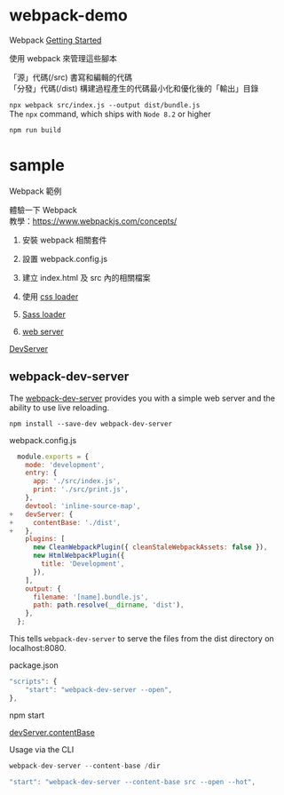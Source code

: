 # webpack-demo

Webpack [Getting Started](https://webpack.js.org/guides/getting-started/)

使用 webpack 來管理這些腳本

「源」代碼(/src) 書寫和編輯的代碼  
「分發」代碼(/dist) 構建過程產生的代碼最小化和優化後的「輸出」目錄

`npx webpack src/index.js --output dist/bundle.js`  
The `npx` command, which ships with `Node 8.2` or higher

`npm run build`

# sample

Webpack 範例

體驗一下 Webpack  
教學：https://www.webpackjs.com/concepts/

1. 安裝 webpack 相關套件
2. 設置 webpack.config.js
3. 建立 index.html 及 src 內的相關檔案
4. 使用 [css loader](https://github.com/webpack-contrib/css-loader)
5. [Sass loader](https://github.com/webpack-contrib/sass-loader)

6. [web server](https://github.com/webpack/webpack-dev-server)

[DevServer](https://webpack.js.org/configuration/dev-server/)

## webpack-dev-server

The [webpack-dev-server](https://webpack.js.org/guides/development/#using-webpack-dev-server) provides you with a simple web server and the ability to use live reloading.

`npm install --save-dev webpack-dev-server`

webpack.config.js

```js
  module.exports = {
    mode: 'development',
    entry: {
      app: './src/index.js',
      print: './src/print.js',
    },
    devtool: 'inline-source-map',
+   devServer: {
+     contentBase: './dist',
+   },
    plugins: [
      new CleanWebpackPlugin({ cleanStaleWebpackAssets: false }),
      new HtmlWebpackPlugin({
        title: 'Development',
      }),
    ],
    output: {
      filename: '[name].bundle.js',
      path: path.resolve(__dirname, 'dist'),
    },
  };
```

This tells `webpack-dev-server` to serve the files from the dist directory on localhost:8080.

package.json

```js
"scripts": {
    "start": "webpack-dev-server --open",
},
```

npm start

[devServer.contentBase](https://webpack.js.org/configuration/dev-server/#devservercontentbase)

Usage via the CLI

```js
webpack-dev-server --content-base /dir

"start": "webpack-dev-server --content-base src --open --hot",
```
